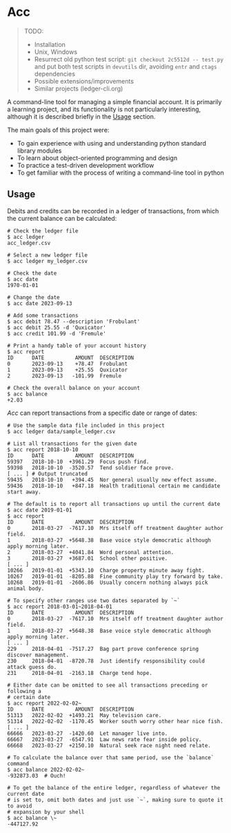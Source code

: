 Acc
===

> TODO:
> * Installation
> * Unix, Windows
> * Resurrect old python test script: `git checkout 2c5512d -- test.py`
>   and put both test scripts in `devutils` dir, avoiding `entr` and `ctags`
>   dependencies
> * Possible extensions/improvements
> * Similar projects (ledger-cli.org)


A command-line tool for managing a simple financial account. It is primarily a
learning project, and its functionality is not particularly interesting, although
it is described briefly in the [Usage](#usage) section.

The main goals of this project were:

* To gain experience with using and understanding python standard library modules
* To learn about object-oriented programming and design
* To practice a test-driven development workflow
* To get familiar with the process of writing a command-line tool in python


Usage
-----

Debits and credits can be recorded in a ledger of transactions, from which the
current balance can be calculated:

```
# Check the ledger file
$ acc ledger
acc_ledger.csv

# Select a new ledger file
$ acc ledger my_ledger.csv

# Check the date
$ acc date
1970-01-01

# Change the date
$ acc date 2023-09-13

# Add some transactions
$ acc debit 78.47 --description 'Frobulant'
$ acc debit 25.55 -d 'Quxicator'
$ acc credit 101.99 -d 'Fremule'

# Print a handy table of your account history
$ acc report
ID      DATE          AMOUNT  DESCRIPTION
0       2023-09-13    +78.47  Frobulant
1       2023-09-13    +25.55  Quxicator
2       2023-09-13   -101.99  Fremule

# Check the overall balance on your account
$ acc balance
+2.03
```

*Acc* can report transactions from a specific date or range of dates:

```
# Use the sample data file included in this project
$ acc ledger data/sample_ledger.csv

# List all transactions for the given date
$ acc report 2018-10-10
ID      DATE          AMOUNT  DESCRIPTION
59397   2018-10-10  +3961.29  Focus push find.
59398   2018-10-10  -3520.57  Tend soldier face prove.
[ ... ] # Output truncated
59435   2018-10-10   +394.45  Nor general usually new effect assume.
59436   2018-10-10   +847.18  Health traditional certain me candidate start away.

# The default is to report all transactions up until the current date
$ acc date 2019-01-01
$ acc report
ID      DATE          AMOUNT  DESCRIPTION
0       2018-03-27  -7617.10  Mrs itself off treatment daughter author field.
1       2018-03-27  +5648.38  Base voice style democratic although apply morning later.
2       2018-03-27  +4041.84  Word personal attention.
3       2018-03-27  +3687.01  School other positive.
[ ... ]
10266   2019-01-01  +5343.10  Charge property minute away fight.
10267   2019-01-01  -8205.88  Fine community play try forward by take.
10268   2019-01-01  -2606.86  Usually concern nothing always pick animal body.

# To specify other ranges use two dates separated by `~`
$ acc report 2018-03-01~2018-04-01
ID      DATE          AMOUNT  DESCRIPTION
0       2018-03-27  -7617.10  Mrs itself off treatment daughter author field.
1       2018-03-27  +5648.38  Base voice style democratic although apply morning later.
[ ... ]
229     2018-04-01  -7517.27  Bag part prove conference spring discover management.
230     2018-04-01  -8720.78  Just identify responsibility could attack guess do.
231     2018-04-01  -2163.18  Charge tend hope.

# Either date can be omitted to see all transactions preceding or following a
# certain date
$ acc report 2022-02-02~
ID      DATE          AMOUNT  DESCRIPTION
51313   2022-02-02  +1493.21  May television care.
51314   2022-02-02  -1170.45  Worker south worry other hear nice fish.
[ ... ]
66666   2023-03-27  -1420.60  Let manager live into.
66667   2023-03-27  -6547.91  Law news rate fear inside policy.
66668   2023-03-27  +2150.10  Natural seek race night need relate.

# To calculate the balance over that same period, use the `balance` command
$ acc balance 2022-02-02~
-932873.03  # Ouch!

# To get the balance of the entire ledger, regardless of whatever the current date
# is set to, omit both dates and just use `~`, making sure to quote it to avoid
# expansion by your shell
$ acc balance \~
-447127.92
```
